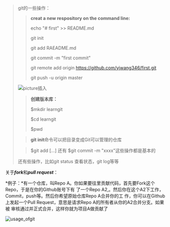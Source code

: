 

> git的一些操作：
>
> > **creat a new respository on the command line:**
> >
> > echo "# first" >> README.md
> >
> > git init
> >
> > git add RAEADME.md
> >
> > git commit -m "first commit"
> >
> > git remote add origin https://github.com/yjwang346/first.git
> >
> > git push -u origin master
>
> ![picture插入](C:\Users\王源杰\Pictures\190706.png)
>
> > **创建版本库：**
> >
> > $mkdir learngit
> >
> > $cd learngit
> >
> > $pwd
>
> > **git init**命令可以把目录变成Git可以管理的仓库
>
> > $git add [...]   还有   $git commit -m "xxxx"这些操作都是基本的
>
> 还有些操作，比如git status 查看状态，git log等等



关于***fork***和***pull request***：

*例子：*有一个仓库，叫Repo A。你如果要往里贡献代码，首先要Fork这个Repo，于是在你的Github账号下有		了一个Repo A2,。然后你在这个A2下工作，Commit，push等。然后你希望原始仓库Repo A合并你的工		作，你可以在Github上发起一个Pull Request，意思是请求Repo A的所有者从你的A2合并分支。如果被		审核通过并正式合并，这样你就为项目A做贡献了 

![usage_ofgit](C:\Users\王源杰\Pictures\git.jpg)
